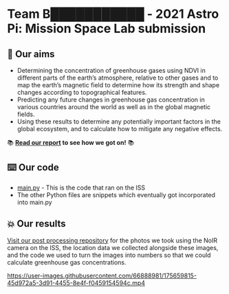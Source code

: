 # Team B███████████ - 2021 Astro Pi: Mission Space Lab submission

## 💭 Our aims
* Determining the concentration of greenhouse gases using NDVI in different parts of the earth’s atmosphere, relative to other gases and to map the earth’s magnetic field to determine how its strength and shape changes according to topographical features.
* Predicting any future changes in greenhouse gas concentration in various countries around the world as well as in the global magnetic fields.
* Using these results to determine any potentially important factors in the global ecosystem, and to calculate how to mitigate any negative effects.

📚 __[Read our report](https://github.com/apollo-1845/2021-Team-B-post-processing/raw/main/Report.pdf) to see how we got on!__ 📚

## ⌨️ Our code
* [main.py](main.py) - This is the code that ran on the ISS
* The other Python files are snippets which eventually got incorporated into main.py

## 💥 Our results
[Visit our post processing repository](https://github.com/apollo-1845/2021-Team-B-post-processing) for the photos we took using the NoIR camera on the ISS, the location data we collected alongside these images, and the code we used to turn the images into numbers so that we could calculate greenhouse gas concentrations.


https://user-images.githubusercontent.com/66888981/175659815-45d972a5-3d91-4455-8e4f-f0459154594c.mp4

